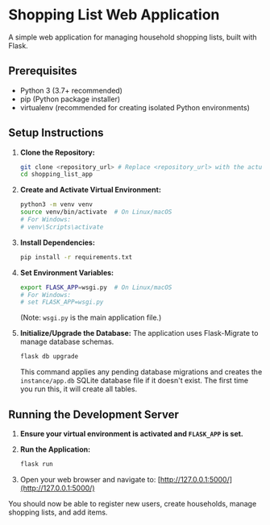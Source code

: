 # Shopping List Web Application

A simple web application for managing household shopping lists, built with Flask.

## Prerequisites

- Python 3 (3.7+ recommended)
- pip (Python package installer)
- virtualenv (recommended for creating isolated Python environments)

## Setup Instructions

1.  **Clone the Repository:**
    ```bash
    git clone <repository_url> # Replace <repository_url> with the actual URL
    cd shopping_list_app
    ```

2.  **Create and Activate Virtual Environment:**
    ```bash
    python3 -m venv venv
    source venv/bin/activate  # On Linux/macOS
    # For Windows:
    # venv\Scripts\activate
    ```

3.  **Install Dependencies:**
    ```bash
    pip install -r requirements.txt
    ```

4.  **Set Environment Variables:**
    ```bash
    export FLASK_APP=wsgi.py  # On Linux/macOS
    # For Windows:
    # set FLASK_APP=wsgi.py
    ```
    (Note: `wsgi.py` is the main application file.)

5.  **Initialize/Upgrade the Database:**
    The application uses Flask-Migrate to manage database schemas.
    ```bash
    flask db upgrade
    ```
    This command applies any pending database migrations and creates the `instance/app.db` SQLite database file if it doesn't exist. The first time you run this, it will create all tables.

## Running the Development Server

1.  **Ensure your virtual environment is activated and `FLASK_APP` is set.**

2.  **Run the Application:**
    ```bash
    flask run
    ```

3.  Open your web browser and navigate to:
    [http://127.0.0.1:5000/](http://127.0.0.1:5000/)

You should now be able to register new users, create households, manage shopping lists, and add items.
